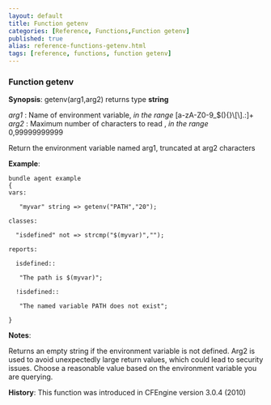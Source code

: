 ```yaml
---
layout: default
title: Function getenv
categories: [Reference, Functions,Function getenv]
published: true
alias: reference-functions-getenv.html
tags: [reference, functions, function getenv]
---
```


### Function getenv

**Synopsis**: getenv(arg1,arg2) returns type **string**

  
 *arg1* : Name of environment variable, *in the range*
[a-zA-Z0-9\_\$(){}\\[\\].:]+   
 *arg2* : Maximum number of characters to read , *in the range*
0,99999999999   

Return the environment variable named arg1, truncated at arg2 characters

**Example**:  
   

```cf3
bundle agent example
{
vars:

   "myvar" string => getenv("PATH","20");

classes:

  "isdefined" not => strcmp("$(myvar)","");

reports:

  isdefined::

   "The path is $(myvar)";

  !isdefined::

   "The named variable PATH does not exist";

}
```

**Notes**:  
   

Returns an empty string if the environment variable is not defined. Arg2
is used to avoid unexpectedly large return values, which could lead to
security issues. Choose a reasonable value based on the environment
variable you are querying.

**History**: This function was introduced in CFEngine version 3.0.4
(2010)

